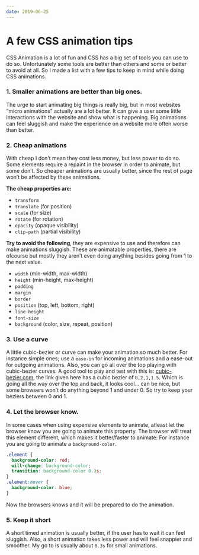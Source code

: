 ```yaml
---
date: 2019-06-25
---
```


# A few CSS animation tips

CSS Animation is a lot of fun and CSS has a big set of tools you can use to do so. Unfortunately some tools are better than others and some or better to avoid at all. So I made a list with a few tips to keep in mind while doing CSS animations.

### 1. Smaller animations are better than big ones.

The urge to start animating big things is really big, but in most websites “micro animations” actually are a lot better. It can give a user some little interactions with the website and show what is happening. Big animations can feel sluggish and make the experience on a website more often worse than better.

### 2. Cheap animations

With cheap I don’t mean they cost less money, but less power to do so. Some elements require a repaint in the browser in order to animate, but some don’t. So cheaper animations are usually better, since the rest of page won’t be affected by these animations.

**The cheap properties are:**

- `transform` 
- `translate` (for position)
- `scale` (for size)
- `rotate` (for rotation)
- `opacity` (opaque visibility)
- `clip-path` (partial visibility)

**Try to avoid the following**, they are expensive to use and therefore can make animations sluggish. These are animatable properties, there are ofcourse
but mostly they aren’t even doing anything besides going from 1 to the next value.

- `width` (min-width, max-width)
- `height` (min-height, max-height)
- `padding`
- `margin`
- `border`
- `position` (top, left, bottom, right)
- `line-height`
- `font-size`
- `background` (color, size, repeat, position)

### 3. Use a curve

A little cubic-bezier or curve can make your animation so much better. For instance simple ones; use a `ease-in` for incoming animations and a ease-out for outgoing animations. Also, you can go all over the top playing with cubic-bezier curves. A good tool to play and test with this is: [cubic-bezier.com](https://cubic-bezier.com/#0,2,1,1.5), the link given here has a cubic bezier of `0,2,1,1.5`. Which is going all the way over the top and back, it looks cool... can be nice, but some browsers won’t do anything beyond 1 and under 0. So try to keep your beziers between 0 and 1.

### 4. Let the browser know.

In some cases when using expensive elements to animate, atleast let the browser know you are going to animate this property. The browser will treat this element different, which makes it better/faster to animate:
For instance you are going to animate a `background-color`.

```css
.element {
  background-color: red;
  will-change: background-color;
  transition: background-color 0.3s;
}
.element:hover {
  background-color: blue;
}
```

Now the browsers knows and it will be prepared to do the animation.

### 5. Keep it short

A short timed animation is usually better, if the user has to wait it can feel sluggish. Also, a short animation takes less power and will feel snappier and smoother. My go to is usually about `0.3s` for small animations.

